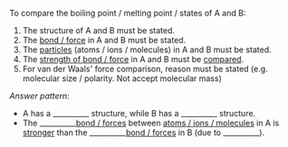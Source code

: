 To compare the boiling point / melting point / states of A and B:
1. The structure of A and B must be stated.
2. The <u>bond / force</u> in A and B must be stated.
3. The <u>particles</u> (atoms / ions / molecules) in A and B must be stated.
4. The <u>strength of bond / force</u> in A and B must be <u>compared</u>.
5. For van der Waals' force comparison, reason must be stated (e.g. molecular size / polarity. Not accept molecular mass)

*Answer pattern*:
- A has a \_\_\_\_\_\_\_\_\_\_ structure, while B has a \_\_\_\_\_\_\_\_\_\_ structure.
- The \_\_\_\_\_\_\_\_\_\_<u>bond / forces</u> between <u>atoms / ions / molecules</u> in A is <u>stronger</u> than the \_\_\_\_\_\_\_\_\_\_<u>bond / forces</u> in B (due to \_\_\_\_\_\_\_\_\_\_).
